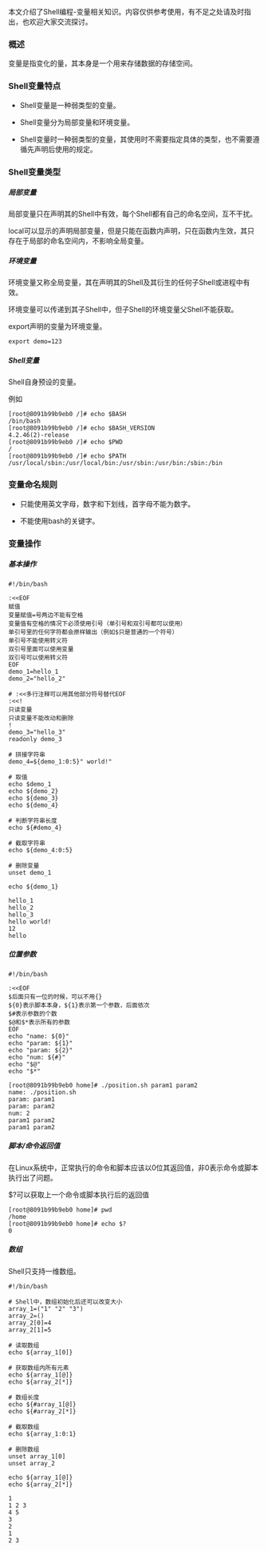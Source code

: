 本文介绍了Shell编程-变量相关知识。内容仅供参考使用，有不足之处请及时指出，也欢迎大家交流探讨。

### 概述

变量是指变化的量，其本身是一个用来存储数据的存储空间。

### Shell变量特点

* Shell变量是一种弱类型的变量。

* Shell变量分为局部变量和环境变量。

* Shell变量时一种弱类型的变量，其使用时不需要指定具体的类型，也不需要遵循先声明后使用的规定。

### Shell变量类型

##### 局部变量

局部变量只在声明其的Shell中有效，每个Shell都有自己的命名空间，互不干扰。

local可以显示的声明局部变量，但是只能在函数内声明，只在函数内生效，其只存在于局部的命名空间内，不影响全局变量。

##### 环境变量

环境变量又称全局变量，其在声明其的Shell及其衍生的任何子Shell或进程中有效。

环境变量可以传递到其子Shell中，但子Shell的环境变量父Shell不能获取。

export声明的变量为环境变量。

``` shell
export demo=123
```

##### Shell变量

Shell自身预设的变量。

例如

``` shell
[root@8091b99b9eb0 /]# echo $BASH
/bin/bash
[root@8091b99b9eb0 /]# echo $BASH_VERSION
4.2.46(2)-release
[root@8091b99b9eb0 /]# echo $PWD
/
[root@8091b99b9eb0 /]# echo $PATH
/usr/local/sbin:/usr/local/bin:/usr/sbin:/usr/bin:/sbin:/bin
```

### 变量命名规则

* 只能使用英文字母，数字和下划线，首字母不能为数字。

* 不能使用bash的关键字。

### 变量操作

##### 基本操作

``` shell
#!/bin/bash

:<<EOF
赋值
变量赋值=号两边不能有空格
变量值有空格的情况下必须使用引号（单引号和双引号都可以使用）
单引号里的任何字符都会原样输出（例如$只是普通的一个符号）
单引号不能使用转义符
双引号里面可以使用变量
双引号可以使用转义符
EOF
demo_1=hello_1
demo_2="hello_2"

# :<<多行注释可以用其他部分符号替代EOF
:<<!
只读变量
只读变量不能改动和删除
!
demo_3="hello_3"
readonly demo_3

# 拼接字符串
demo_4=${demo_1:0:5}" world!"

# 取值
echo $demo_1
echo ${demo_2}
echo ${demo_3}
echo ${demo_4}

# 判断字符串长度
echo ${#demo_4}

# 截取字符串
echo ${demo_4:0:5}

# 删除变量
unset demo_1

echo ${demo_1}
```

``` text
hello_1
hello_2
hello_3
hello world!
12
hello

```

##### 位置参数

``` shell
#!/bin/bash

:<<EOF
$后面只有一位的时候，可以不用{}
${0}表示脚本本身，${1}表示第一个参数，后面依次
$#表示参数的个数
$@和$*表示所有的参数
EOF
echo "name: ${0}"
echo "param: ${1}"
echo "param: ${2}"
echo "num: ${#}"
echo "$@"
echo "$*"
```

``` shell
[root@8091b99b9eb0 home]# ./position.sh param1 param2
name: ./position.sh
param: param1
param: param2
num: 2
param1 param2
param1 param2
```

##### 脚本/命令返回值

在Linux系统中，正常执行的命令和脚本应该以0位其返回值，非0表示命令或脚本执行出了问题。

$?可以获取上一个命令或脚本执行后的返回值

``` shell
[root@8091b99b9eb0 home]# pwd
/home
[root@8091b99b9eb0 home]# echo $?
0
```

##### 数组

Shell只支持一维数组。

``` shell
#!/bin/bash

# Shell中，数组初始化后还可以改变大小
array_1=("1" "2" "3")
array_2=()
array_2[0]=4
array_2[1]=5

# 读取数组
echo ${array_1[0]}

# 获取数组内所有元素
echo ${array_1[@]}
echo ${array_2[*]}

# 数组长度
echo ${#array_1[@]}
echo ${#array_2[*]}

# 截取数组
echo ${array_1:0:1}

# 删除数组
unset array_1[0]
unset array_2

echo ${array_1[@]}
echo ${array_2[*]}
```

``` text
1
1 2 3
4 5
3
2
1
2 3

```